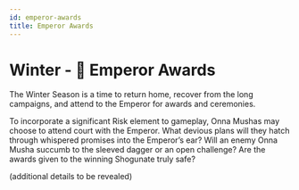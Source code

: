 ```yaml
---
id: emperor-awards
title: Emperor Awards
---
```


# Winter - 🔶 Emperor Awards
The Winter Season is a time to return home, recover from the long campaigns, and attend to the Emperor for awards and ceremonies.

To incorporate a significant Risk element to gameplay, Onna Mushas may choose to attend court with the Emperor. What devious plans will they hatch through whispered promises into the Emperor’s ear? Will an enemy Onna Musha succumb to the sleeved dagger or an open challenge? Are the awards given to the winning Shogunate truly safe?

(additional details to be revealed)